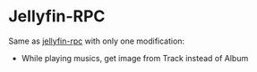 # Jellyfin-RPC
Same as [jellyfin-rpc](https://github.com/Radiicall/jellyfin-rpc) with only one modification:
- While playing musics, get image from Track instead of Album